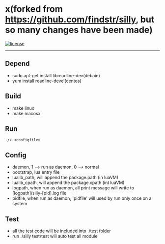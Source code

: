 # x(forked from https://github.com/findstr/silly, but so many changes have been made)

[![license](https://img.shields.io/badge/license-MIT-brightgreen.svg?style=flat)](https://github.com/findstr/silly/blob/master/LICENSE)

--------

## Depend

- sudo apt-get install libreadline-dev(debain)
- yum install readline-devel(centos)

## Build

- make linux
- make macosx

## Run
    ./x <configfile>

## Config

- daemon, 1 --> run as daemon, 0 --> normal
- bootstrap, lua entry file
- lualib_path, will append the package.path (in luaVM)
- lualib_cpath, will append the package.cpath (int luaVM)
- logpath, when run as daemon, all print message will write to [logpath]/silly-[pid].log file
- pidfile, when run as daemon, 'pidfile' will used by run only once on a system

## Test

- all the test code will be included into ./test folder
- run ./silly test/test will auto test all module


